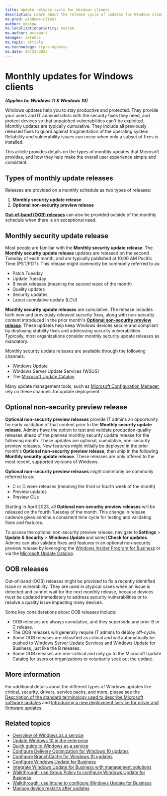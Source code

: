 ```yaml
---
title: Update release cycle for Windows clients
description: Learn about the release cycle of updates for Windows clients to stay productive and protected.
ms.prod: windows-client
author: mestew
ms.localizationpriority: medium
ms.author: mstewart
manager: aaroncz
ms.topic: article
ms.technology: itpro-updates
ms.date: 03/23/2023
---
```


# Monthly updates for Windows clients
<!--7696511-->
***(Applies to: Windows 11 & Windows 10)***

Windows updates help you to stay productive and protected. They provide your users and IT administrators with the security fixes they need, and protect devices so that unpatched vulnerabilities can't be exploited. Monthly updates are typically cumulative. They include all previously released fixes to guard against fragmentation of the operating system. Reliability and vulnerability issues can occur when only a subset of fixes is installed.

This article provides details on the types of monthly updates that Microsoft provides, and how they help make the overall user experience simple and consistent.

## Types of monthly update releases

Releases are provided on a monthly schedule as two types of releases:

1. **Monthly security update release**
1. **Optional non-security preview release**

[**Out-of-band (OOB) releases**](#oob-releases) can also be provided outside of the monthly schedule when there is an exceptional need.

## Monthly security update release

Most people are familiar with the **Monthly security update release**. The **Monthly security update release** updates are released on the second Tuesday of each month, and are typically published at 10:00 AM Pacific Time (PST/PDT). This release might commonly be commonly referred to as:

- Patch Tuesday
- Update Tuesday
- B week releases (meaning the second week of the month)
- Quality updates
- Security updates
- Latest cumulative update (LCU)


**Monthly security update releases** are cumulative. The release includes both new and previously released security fixes, along with non-security content introduced in the prior month's [**Optional non-security preview release**](#ptional-non-security-preview-release). These updates help keep Windows devices secure and compliant by deploying stability fixes and addressing security vulnerabilities. Typically, most organizations consider monthly security update releases as mandatory.

Monthly security update releases are available through the following channels:

- Windows Update
- Windows Server Update Services (WSUS)
- The [Microsoft Update Catalog](https://www.catalog.update.microsoft.com/Home.aspx)

Many update management tools, such as [Microsoft Configuration Manager](/mem/configmgr/), rely on these channels for update deployment.

## Optional non-security preview release

**Optional non-security preview releases** provide IT admins an opportunity for early validation of that content prior to the **Monthly security update release**. Admins have the option to test and validate production-quality releases ahead of the planned monthly security update release for the following month. These updates are optional, cumulative, non-security preview releases. New features might initially be deployed in the prior month's **Optional non-security preview release**, then ship in the following **Monthly security update release**. These releases are only offered to the most recent, supported versions of Windows.

**Optional non-security preview releases** might commonly be commonly referred to as:

- C or D week releases (meaning the third or fourth week of the month)
- Preview updates
- Preview CUs

Starting in April 2023, all **Optional non-security preview releases** will be released on the fourth Tuesday of the month. This change in release cadence gives admins a consistent time cycle for testing and validating fixes and features.

To access the optional non-security preview release, navigate to **Settings** > **Update & Security** > **Windows Update** and select **Check for updates**. Admins can also validate fixes and features in an optional non-security preview release by leveraging the [Windows Insider Program for Business](https://insider.windows.com/for-business) or via the [Microsoft Update Catalog](https://www.catalog.update.microsoft.com/Home.aspx). 

## OOB releases

Out-of-band (OOB) releases might be provided to fix a recently identified issue or vulnerability. They are used in atypical cases when an issue is detected and cannot wait for the next monthly release, because devices must be updated immediately to address security vulnerabilities or to resolve a quality issue impacting many devices. 

Some key considerations about OOB releases include: 

- OOB releases are always cumulative, and they supersede any prior B or C release. 
- The OOB releases will generally require IT admins to deploy off-cycle.  
- Some OOB releases are classified as critical and will automatically be pushed to Windows Server Update Services and Windows Update for Business, just like the B releases.  
- Some OOB releases are non-critical and only go to the Microsoft Update Catalog for users or organizations to voluntarily seek out the update. 

## More information

For additional details about the different types of Windows updates like critical, security, drivers, service packs, and more, please see the [Description of the standard terminology used to describe Microsoft software updates](/troubleshoot/windows-client/deployment/standard-terminology-software-updates) and [Introducing a new deployment service for driver and firmware updates](https://techcommunity.microsoft.com/t5/windows-it-pro-blog/introducing-a-new-deployment-service-for-driver-and-firmware/ba-p/2176942). 

## Related topics

- [Overview of Windows as a service](waas-overview.md)
- [Update Windows 10 in the enterprise](index.md)
- [Quick guide to Windows as a service](waas-quick-start.md) 
- [Configure Delivery Optimization for Windows 10 updates](../do/waas-delivery-optimization.md)
- [Configure BranchCache for Windows 10 updates](waas-branchcache.md)
- [Configure Windows Update for Business](waas-configure-wufb.md)
- [Integrate Windows Update for Business with management solutions](waas-integrate-wufb.md)
- [Walkthrough: use Group Policy to configure Windows Update for Business](waas-wufb-group-policy.md)
- [Walkthrough: use Intune to configure Windows Update for Business](/intune/windows-update-for-business-configure)
- [Manage device restarts after updates](waas-restart.md)
